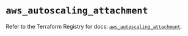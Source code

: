# `aws_autoscaling_attachment`

Refer to the Terraform Registry for docs: [`aws_autoscaling_attachment`](https://registry.terraform.io/providers/hashicorp/aws/6.4.0/docs/resources/autoscaling_attachment).
